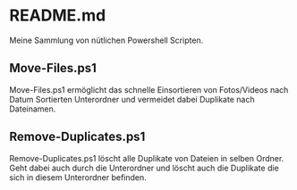 # README.md

Meine Sammlung von nütlichen Powershell Scripten.

## Move-Files.ps1

Move-Files.ps1 ermöglicht das schnelle Einsortieren von Fotos/Videos nach Datum Sortierten Unterordner und vermeidet dabei Duplikate nach Dateinamen.

## Remove-Duplicates.ps1

Remove-Duplicates.ps1 löscht alle Duplikate von Dateien in selben Ordner. Geht dabei auch durch die Unterordner und löscht auch die Duplikate die sich in diesem Unterordner befinden.
